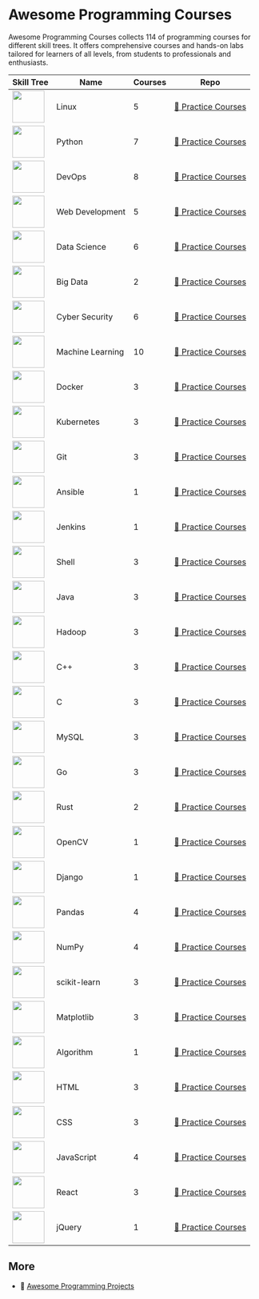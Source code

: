 # Awesome Programming Courses
        
Awesome Programming Courses collects 114 of programming courses for different skill trees. It offers comprehensive courses and hands-on labs tailored for learners of all levels, from students to professionals and enthusiasts.

| Skill Tree                                                           | Name             |   Courses | Repo                                                                                              |
|----------------------------------------------------------------------|------------------|-----------|---------------------------------------------------------------------------------------------------|
| <img width='64px' src='https://file.labex.io/path/k5LXo5b82pJm.png'> | Linux            |         5 | [🔗 Practice Courses](https://github.com/labex-labs/practice-linux-programming-courses)           |
| <img width='64px' src='https://file.labex.io/path/E4pVLzVNCjyM.png'> | Python           |         7 | [🔗 Practice Courses](https://github.com/labex-labs/practice-python-programming-courses)          |
| <img width='64px' src='https://file.labex.io/path/a3Od9y18p0bV.png'> | DevOps           |         8 | [🔗 Practice Courses](https://github.com/labex-labs/practice-devops-programming-courses)          |
| <img width='64px' src='https://file.labex.io/path/NHa0nG5axMBE.png'> | Web Development  |         5 | [🔗 Practice Courses](https://github.com/labex-labs/practice-web-development-programming-courses) |
| <img width='64px' src='https://file.labex.io/path/Ctx67nWJaNg4.png'> | Data Science     |         6 | [🔗 Practice Courses](https://github.com/labex-labs/practice-data-science-programming-courses)    |
| <img width='64px' src='https://file.labex.io/path/4y59cs2oEeJr.png'> | Big Data         |         2 | [🔗 Practice Courses](https://github.com/labex-labs/practice-bigdata-programming-courses)         |
| <img width='64px' src='https://file.labex.io/path/Xke24vJbuOBk.png'> | Cyber Security   |         6 | [🔗 Practice Courses](https://github.com/labex-labs/practice-cysec-programming-courses)           |
| <img width='64px' src='https://file.labex.io/path/1kXLbMH5geSl.png'> | Machine Learning |        10 | [🔗 Practice Courses](https://github.com/labex-labs/practice-ml-programming-courses)              |
| <img width='64px' src='https://file.labex.io/path/X5zPui0XRqNx.png'> | Docker           |         3 | [🔗 Practice Courses](https://github.com/labex-labs/practice-docker-programming-courses)          |
| <img width='64px' src='https://file.labex.io/path/RTAa3OE96ESn.png'> | Kubernetes       |         3 | [🔗 Practice Courses](https://github.com/labex-labs/practice-kubernetes-programming-courses)      |
| <img width='64px' src='https://file.labex.io/path/mlkFQS0wjouP.png'> | Git              |         3 | [🔗 Practice Courses](https://github.com/labex-labs/practice-git-programming-courses)             |
| <img width='64px' src='https://file.labex.io/path/PBjrCC7U2Koq.png'> | Ansible          |         1 | [🔗 Practice Courses](https://github.com/labex-labs/practice-ansible-programming-courses)         |
| <img width='64px' src='https://file.labex.io/path/VtELSfa4h1jh.png'> | Jenkins          |         1 | [🔗 Practice Courses](https://github.com/labex-labs/practice-jenkins-programming-courses)         |
| <img width='64px' src='https://file.labex.io/path/FaVTnI4iqZP0.png'> | Shell            |         3 | [🔗 Practice Courses](https://github.com/labex-labs/practice-shell-programming-courses)           |
| <img width='64px' src='https://file.labex.io/path/vBtgM8cNsQFn.png'> | Java             |         3 | [🔗 Practice Courses](https://github.com/labex-labs/practice-java-programming-courses)            |
| <img width='64px' src='https://file.labex.io/path/uO8R5nWNL4Pg.png'> | Hadoop           |         3 | [🔗 Practice Courses](https://github.com/labex-labs/practice-hadoop-programming-courses)          |
| <img width='64px' src='https://file.labex.io/path/kjx58efaCNu0.png'> | C++              |         3 | [🔗 Practice Courses](https://github.com/labex-labs/practice-cpp-programming-courses)             |
| <img width='64px' src='https://file.labex.io/path/GAbMWgBPUOxV.png'> | C                |         3 | [🔗 Practice Courses](https://github.com/labex-labs/practice-c-programming-courses)               |
| <img width='64px' src='https://file.labex.io/path/amNAVWgtDX5M.png'> | MySQL            |         3 | [🔗 Practice Courses](https://github.com/labex-labs/practice-mysql-programming-courses)           |
| <img width='64px' src='https://file.labex.io/path/YgASYacMNI6I.png'> | Go               |         3 | [🔗 Practice Courses](https://github.com/labex-labs/practice-go-programming-courses)              |
| <img width='64px' src='https://file.labex.io/path/th8WKkH4cFl5.png'> | Rust             |         2 | [🔗 Practice Courses](https://github.com/labex-labs/practice-rust-programming-courses)            |
| <img width='64px' src='https://file.labex.io/path/pQ75vSY2Oubi.png'> | OpenCV           |         1 | [🔗 Practice Courses](https://github.com/labex-labs/practice-opencv-programming-courses)          |
| <img width='64px' src='https://file.labex.io/path/5fCrFZGQGQMH.png'> | Django           |         1 | [🔗 Practice Courses](https://github.com/labex-labs/practice-django-programming-courses)          |
| <img width='64px' src='https://file.labex.io/path/qhqKKAjZr3K5.png'> | Pandas           |         4 | [🔗 Practice Courses](https://github.com/labex-labs/practice-pandas-programming-courses)          |
| <img width='64px' src='https://file.labex.io/path/gdqX0QgXsYjL.png'> | NumPy            |         4 | [🔗 Practice Courses](https://github.com/labex-labs/practice-numpy-programming-courses)           |
| <img width='64px' src='https://file.labex.io/path/N7q3t9dfWfEY.png'> | scikit-learn     |         3 | [🔗 Practice Courses](https://github.com/labex-labs/practice-sklearn-programming-courses)         |
| <img width='64px' src='https://file.labex.io/path/6PDQ0G40CdCX.png'> | Matplotlib       |         3 | [🔗 Practice Courses](https://github.com/labex-labs/practice-matplotlib-programming-courses)      |
| <img width='64px' src='https://file.labex.io/path/FXuseQI6SAeI.png'> | Algorithm        |         1 | [🔗 Practice Courses](https://github.com/labex-labs/practice-algorithm-programming-courses)       |
| <img width='64px' src='https://file.labex.io/path/NrasuEoAvSam.png'> | HTML             |         3 | [🔗 Practice Courses](https://github.com/labex-labs/practice-html-programming-courses)            |
| <img width='64px' src='https://file.labex.io/path/YheSJQuYYCNJ.png'> | CSS              |         3 | [🔗 Practice Courses](https://github.com/labex-labs/practice-css-programming-courses)             |
| <img width='64px' src='https://file.labex.io/path/ztG7iIXOkx2u.png'> | JavaScript       |         4 | [🔗 Practice Courses](https://github.com/labex-labs/practice-javascript-programming-courses)      |
| <img width='64px' src='https://file.labex.io/path/nUDMNpUKFvpT.png'> | React            |         3 | [🔗 Practice Courses](https://github.com/labex-labs/practice-react-programming-courses)           |
| <img width='64px' src='https://file.labex.io/path/gZnWhysfwRvq.png'> | jQuery           |         1 | [🔗 Practice Courses](https://github.com/labex-labs/practice-jquery-programming-courses)          |

## More

- 🔗 [Awesome Programming Projects](https://github.com/labex-labs/awesome-programming-projects)


